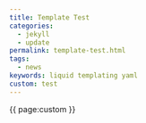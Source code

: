 ```yaml
---
title: Template Test
categories:
  - jekyll
  - update
permalink: template-test.html
tags:
  - news
keywords: liquid templating yaml  
custom: test
---  
```

 {{ page:custom }}  
